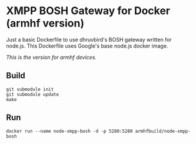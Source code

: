 # XMPP BOSH Gateway for Docker (armhf version)

Just a basic Dockerfile to use dhruvbird's BOSH gateway written for node.js. This Dockerfile uses Google's base node.js docker image.

_This is the version for armhf devices._


## Build

    git submodule init
    git submodule update
    make

## Run 
    docker run --name node-xmpp-bosh -d -p 5280:5280 armhfbuild/node-xmpp-bosh
